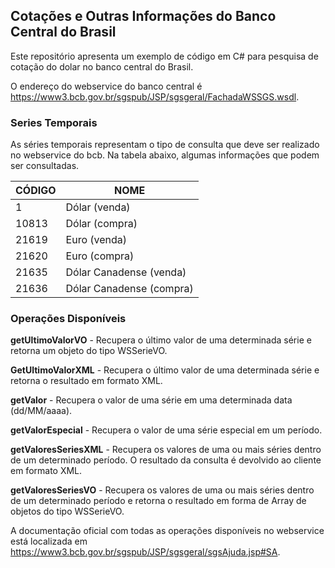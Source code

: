 ## Cotações e Outras Informações do Banco Central do Brasil

Este repositório apresenta um exemplo de código em C# para pesquisa de cotação do dolar no banco central do Brasil. 

O endereço do webservice do banco central é https://www3.bcb.gov.br/sgspub/JSP/sgsgeral/FachadaWSSGS.wsdl.

### Series Temporais ###

As séries temporais representam o tipo de consulta que deve ser realizado no webservice do bcb. Na 
tabela abaixo, algumas informações que podem ser consultadas.

|CÓDIGO         |  NOME         |
| ------------- | ------------- |
|1              |Dólar (venda)  |
|10813          |Dólar (compra) |
|21619          |Euro (venda)   |
|21620          |Euro (compra)  |
|21635          |Dólar Canadense (venda)|
|21636          |Dólar Canadense (compra)|

### Operações Disponíveis ###

**getUltimoValorVO**  - Recupera o último valor de uma determinada série e retorna um objeto do tipo
WSSerieVO.
 

**GetUltimoValorXML** - Recupera o último valor de uma determinada série e retorna o resultado em
formato XML.
 
**getValor** - Recupera o valor de uma série em uma determinada data (dd/MM/aaaa).

**getValorEspecial** - Recupera o valor de uma série especial em um período.

**getValoresSeriesXML** - Recupera os valores de uma ou mais séries dentro de um determinado período.
O resultado da consulta é devolvido ao cliente em formato XML.

**getValoresSeriesVO** - Recupera os valores de uma ou mais séries dentro de um determinado período e
retorna o resultado em forma de Array de objetos do tipo WSSerieVO.


A documentação oficial com todas as operações disponíveis no webservice está localizada em https://www3.bcb.gov.br/sgspub/JSP/sgsgeral/sgsAjuda.jsp#SA.





